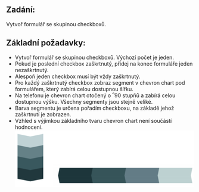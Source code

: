 ## Zadání:
Vytvoř formulář se skupinou checkboxů.

## Základní požadavky:
- Vytvoř formulář se skupinou checkboxů. Výchozí počet je jeden.
- Pokud je poslední checkbox zaškrtnutý, přidej na konec formuláře jeden nezaškrtnutý.
- Alespoň jeden checkbox musí být vždy zaškrtnutý.
- Pro každý zaškrtnutý checkbox zobraz segment v chevron chart pod formulářem, který zabírá
celou dostupnou šířku.
- Na telefonu je chevron chart otočený o ՞90 stupňů a zabírá celou dostupnou výšku. Všechny
segmenty jsou stejně veliké.
- Barva segmentu je určena pořadím checkboxu, na základě jehož zaškrtnutí je zobrazen.
- Vzhled s výjimkou základního tvaru chevron chart není součástí hodnocení.
![Vizuální zadání](https://github.com/v-olya/Chevron-chart/blob/main/task.png)
